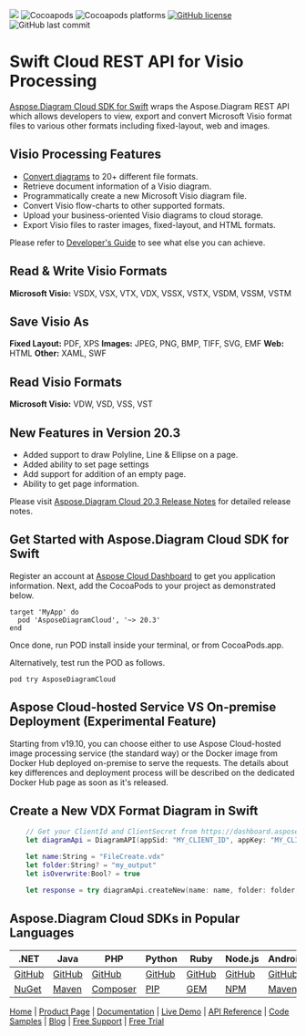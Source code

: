 ![](https://img.shields.io/badge/api-v3.0-lightgrey) ![Cocoapods](https://img.shields.io/cocoapods/v/AsposeDiagramCloud) ![Cocoapods platforms](https://img.shields.io/cocoapods/p/AsposeDiagramCloud) [![GitHub license](https://img.shields.io/github/license/aspose-diagram-cloud/aspose-Diagram-cloud-swift)](https://github.com/aspose-diagram-cloud/aspose-Diagram-cloud-swift/blob/master/LICENSE) ![GitHub last commit](https://img.shields.io/github/last-commit/Aspose-Diagram-Cloud/aspose-diagram-cloud-swift)

# Swift Cloud REST API for Visio Processing

[Aspose.Diagram Cloud SDK for Swift](https://products.aspose.cloud/Diagram/swift) wraps the Aspose.Diagram REST API which allows developers to view, export and convert Microsoft Visio format files to various other formats including fixed-layout, web and images.

## Visio Processing Features

- [Convert diagrams](https://docs.aspose.cloud/diagram/convert-diagram-file-to-another-format/) to 20+ different file formats.
- Retrieve document information of a Visio diagram.
- Programmatically create a new Microsoft Visio diagram file.
- Convert Visio flow-charts to other supported formats.
- Upload your business-oriented Visio diagrams to cloud storage.
- Export Visio files to raster images, fixed-layout, and HTML formats.

Please refer to [Developer's Guide](https://docs.aspose.cloud/diagram/developer-guide/) to see what else you can achieve.

## Read & Write Visio Formats

**Microsoft Visio:** VSDX, VSX, VTX, VDX, VSSX, VSTX, VSDM, VSSM, VSTM

## Save Visio As

**Fixed Layout:** PDF, XPS
**Images:** JPEG, PNG, BMP, TIFF, SVG, EMF
**Web:** HTML
**Other:** XAML, SWF

## Read Visio Formats

**Microsoft Visio:** VDW, VSD, VSS, VST

## New Features in Version 20.3

- Added support to draw Polyline, Line & Ellipse on a page.
- Added ability to set page settings
- Add support for addition of an empty page.
- Ability to get page information.

Please visit [Aspose.Diagram Cloud 20.3 Release Notes](https://docs.aspose.cloud/diagram/aspose-diagram-cloud-20-3-release-notes/) for detailed release notes.

## Get Started with Aspose.Diagram Cloud SDK for Swift

Register an account at [Aspose Cloud Dashboard](https://dashboard.aspose.cloud/applications) to get you application information. Next, add the CocoaPods to your project as demonstrated below.

```console
target 'MyApp' do
  pod 'AsposeDiagramCloud', '~> 20.3'
end
```
Once done, run POD install inside your terminal, or from CocoaPods.app.

Alternatively, test run the POD as follows.

`pod try AsposeDiagramCloud`

## Aspose Cloud-hosted Service VS On-premise Deployment (Experimental Feature)

Starting from v19.10, you can choose either to use Aspose Cloud-hosted image processing service (the standard way) or the Docker image from Docker Hub deployed on-premise to serve the requests. The details about key differences and deployment process will be described on the dedicated Docker Hub page as soon as it's released.

## Create a New VDX Format Diagram in Swift

```swift
	// Get your ClientId and ClientSecret from https://dashboard.aspose.cloud (free registration required).
	let diagramApi = DiagramAPI(appSid: "MY_CLIENT_ID", appKey: "MY_CLIENT_SECRET");

	let name:String = "FileCreate.vdx"
	let folder:String? = "my_output"
	let isOverwrite:Bool? = true

	let response = try diagramApi.createNew(name: name, folder: folder, isOverwrite: isOverwrite)
```


## Aspose.Diagram Cloud SDKs in Popular Languages

| .NET | Java | PHP | Python | Ruby | Node.js | Android | Perl | Swift |
|---|---|---|---|---|---|---|---|---|
| [GitHub](https://github.com/aspose-diagram-cloud/aspose-diagram-cloud-dotnet) | [GitHub](https://github.com/aspose-diagram-cloud/aspose-diagram-cloud-java) | [GitHub](https://github.com/aspose-diagram-cloud/aspose-diagram-cloud-php) | [GitHub](https://github.com/aspose-diagram-cloud/aspose-diagram-cloud-python) | [GitHub](https://github.com/aspose-diagram-cloud/aspose-diagram-cloud-ruby)  | [GitHub](https://github.com/aspose-diagram-cloud/aspose-diagram-cloud-node) | [GitHub](https://github.com/aspose-diagram-cloud/aspose-diagram-cloud-android) | [GitHub](https://github.com/aspose-diagram-cloud/aspose-diagram-cloud-perl) | [GitHub](https://github.com/aspose-diagram-cloud/aspose-diagram-cloud-swift) |
| [NuGet](https://www.nuget.org/packages/Aspose.Diagram-Cloud/) | [Maven](https://repository.aspose.cloud/webapp/#/artifacts/browse/tree/General/repo/com/aspose/aspose-diagram-cloud) | [Composer](https://packagist.org/packages/aspose/diagram-sdk-php) | [PIP](https://pypi.org/project/asposediagramcloud/) | [GEM](https://rubygems.org/gems/aspose_diagram_cloud)  | [NPM](https://www.npmjs.com/package/asposediagramcloud) | [Maven](https://repository.aspose.cloud/webapp/#/artifacts/browse/tree/General/repo/com/aspose/aspose-diagram-cloud-android) |  [CPAN](https://metacpan.org/release/AsposeDiagramCloud-DiagramApi) | [POD](https://cocoapods.org/pods/AsposeDiagramCloud) |

[Home](https://www.aspose.cloud) | [Product Page](https://products.aspose.cloud/diagram/swift) | [Documentation](https://docs.aspose.cloud/diagram/) | [Live Demo](https://products.aspose.app/diagram/family) | [API Reference](https://apireference.aspose.cloud/diagram/) | [Code Samples](https://github.com/aspose-diagram-cloud/aspose-diagram-cloud-swift/tree/master/AsposeDiagramCloudTests) | [Blog](https://blog.aspose.cloud/category/diagram/) | [Free Support](https://forum.aspose.cloud/c/diagram) | [Free Trial](https://dashboard.aspose.cloud/)
